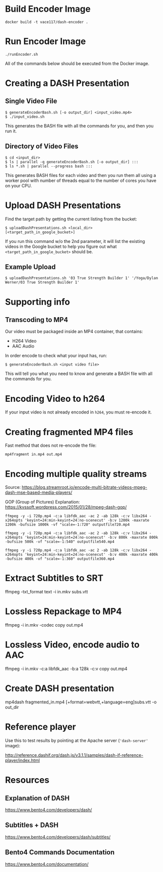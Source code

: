 # Build Encoder Image
```text
docker build -t vace117/dash-encoder .
```

# Run Encoder Image
```text
./runEncoder.sh
```

All of the commands below should be executed from the Docker image.

# Creating a DASH Presentation
## Single Video File
```text
$ generateEncoderBash.sh [-o output_dir] <input_video.mp4>
$ ./input_video.sh
```
This generates the BASH file with all the commands for you, and then you run it.

## Directory of Video Files
```text
$ cd <input_dir>
$ ls | parallel -q generateEncoderBash.sh [-o output_dir] :::
$ ls *.sh | parallel --progress bash :::
```
This generates BASH files for each video and then you run them all using a worker pool with number of threads equal to the number of cores you have on your CPU.

# Upload DASH Presentations
Find the target path by getting the current listing from the bucket:
```text
$ uploadDashPresentations.sh <local_dir> [<target_path_in_google_bucket>]
```

If you run this command w/o the 2nd parameter, it will list the existing videos in the Google bucket to help you figure out what `<target_path_in_google_bucket>` should be.

## Example Upload
```text
$ uploadDashPresentations.sh '03 True Strength Builder 1' '/Yoga/Dylan Werner/03 True Strength Builder 1'
```


# Supporting info
## Transcoding to MP4
Our video must be packaged inside an MP4 container, that contains:
* H264 Video
* AAC Audio

In order encode to check what your input has, run:
```text
$ generateEncoderBash.sh <input video file>
```

This will tell you what you need to know and generate a BASH file with all the commands for you.

# Encoding Video to h264
If your input video is not already encoded in `h264`, you must re-encode it.

# Creating fragmented MP4 files
Fast method that does not re-encode the file:
```text
mp4fragment in.mp4 out.mp4
```

# Encoding multiple quality streams
Source: https://blog.streamroot.io/encode-multi-bitrate-videos-mpeg-dash-mse-based-media-players/

GOP (Group of Pictures) Explanation: https://kvssoft.wordpress.com/2015/01/28/mpeg-dash-gop/

```text
ffmpeg -y -i 720p.mp4 -c:a libfdk_aac -ac 2 -ab 128k -c:v libx264 -x264opts 'keyint=24:min-keyint=24:no-scenecut' -b:v 1200k -maxrate 1200k -bufsize 1000k -vf "scale=-1:720" outputfile720.mp4
```

```text
ffmpeg -y -i 720p.mp4 -c:a libfdk_aac -ac 2 -ab 128k -c:v libx264 -x264opts 'keyint=24:min-keyint=24:no-scenecut' -b:v 800k -maxrate 800k -bufsize 500k -vf "scale=-1:540" outputfile540.mp4
```

```text
ffmpeg -y -i 720p.mp4 -c:a libfdk_aac -ac 2 -ab 128k -c:v libx264 -x264opts 'keyint=24:min-keyint=24:no-scenecut' -b:v 400k -maxrate 400k -bufsize 400k -vf "scale=-1:360" outputfile360.mp4
```


# Extract Subtitles to SRT
ffmpeg -txt_format text -i in.mkv subs.vtt

# Lossless Repackage to MP4
ffmpeg -i in.mkv -codec copy out.mp4

# Lossless Video, encode audio to AAC
ffmpeg -i in.mkv -c:a libfdk_aac -b:a 128k -c:v copy out.mp4

# Create DASH presentation
mp4dash fragmented_in.mp4 [+format=webvtt,+language=eng]subs.vtt -o out_dir

# Reference player
Use this to test results by pointing at the Apache server (`'dash-server'` image):

http://reference.dashif.org/dash.js/v3.1.1/samples/dash-if-reference-player/index.html

# Resources
## Explanation of DASH
https://www.bento4.com/developers/dash/

## Subtitles + DASH
https://www.bento4.com/developers/dash/subtitles/

## Bento4 Commands Documentation
https://www.bento4.com/documentation/